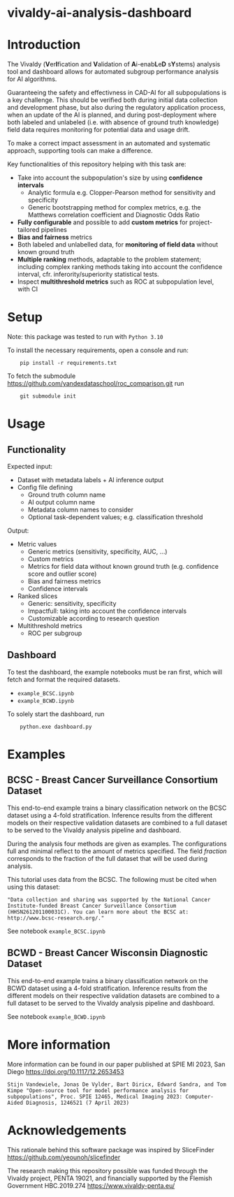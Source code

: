 # vivaldy-ai-analysis-dashboard

# Introduction
The Vivaldy (<b>V</b>er<b>I</b>fication and <b>V</b>alidation of <b>A</b>i-enab<b>L</b>e<b>D</b> s<b>Y</b>stems) analysis tool and dashboard allows for automated subgroup performance analysis for AI algorithms.

Guaranteeing the safety and effectivness in CAD-AI for all subpopulations is a key challenge. This should be verified both during initial data collection and development phase, but also during the regulatory application process, when an update of the AI is planned, and during post-deployment where both labeled and unlabeled (i.e. with absence of ground truth knowledge) field data requires monitoring for potential data and usage drift.

To make a correct impact assessment in an automated and systematic approach, supporting tools can make a difference.

Key functionalities of this repository helping with this task are:

* Take into account the subpopulation's size by using **confidence intervals**
  * Analytic formula e.g. Clopper-Pearson method for sensitivity and specificity
  * Generic bootstrapping method for complex metrics, e.g. the Matthews correlation coefficient and Diagnostic Odds Ratio
* **Fully configurable** and possible to add **custom metrics** for project-tailored pipelines
* **Bias and fairness** metrics
* Both labeled and unlabelled data, for **monitoring of field data** without known ground truth
* **Multiple ranking** methods, adaptable to the problem statement; including complex ranking methods taking into account the confidence interval, cfr. inferority/superiority statistical tests.
* Inspect **multithreshold metrics** such as ROC at subpopulation level, with CI

# Setup
Note: this package was tested to run with `Python 3.10` 

To install the necessary requirements, open a console and run:
```console
    pip install -r requirements.txt
```

To fetch the submodule https://github.com/yandexdataschool/roc_comparison.git run
```console
    git submodule init
```
# Usage
## Functionality
Expected input:

* Dataset with metadata labels + AI inference output
* Config file defining
    * Ground truth column name
    * AI output column name
    * Metadata column names to consider
    * Optional task-dependent values; e.g. classification threshold

Output:

* Metric values
    * Generic metrics (sensitivity, specificity, AUC, ...)
    * Custom metrics
    * Metrics for field data without known ground truth (e.g. confidence score and outlier score)
    * Bias and fairness metrics
    * Confidence intervals
* Ranked slices
    * Generic: sensitivity, specificity
    * Impactfull: taking into account the confidence intervals
    * Customizable according to research question
* Multithreshold metrics
    * ROC per subgroup



## Dashboard
To test the dashboard, the example notebooks must be ran first, which will fetch and format the required datasets.
* `example_BCSC.ipynb`
* `example_BCWD.ipynb`

To solely start the dashboard, run 
```console
    python.exe dashboard.py
```

# Examples
## BCSC - Breast Cancer Surveillance Consortium Dataset
This end-to-end example trains a binary classification network on the BCSC dataset using a 4-fold stratification. Inference results from the different models on their respective validation datasets are combined to a full dataset to be served to the Vivaldy analysis pipeline and dashboard.

During the analysis four methods are given as examples. The configurations full and minimal reflect to the amount of metrics specified. The field *fraction* corresponds to the fraction of the full dataset that will be used during analysis.

This tutorial uses data from the BCSC. The following must be cited when using this dataset:

    "Data collection and sharing was supported by the National Cancer Institute-funded Breast Cancer Surveillance Consortium (HHSN261201100031C). You can learn more about the BCSC at: http://www.bcsc-research.org/."

See notebook `example_BCSC.ipynb`

## BCWD - Breast Cancer Wisconsin Diagnostic Dataset
This end-to-end example trains a binary classification network on the BCWD dataset using a 4-fold stratification. Inference results from the different models on their respective validation datasets are combined to a full dataset to be served to the Vivaldy analysis pipeline and dashboard.

See notebook `example_BCWD.ipynb`


# More information
More information can be found in our paper published at SPIE MI 2023, San Diego
https://doi.org/10.1117/12.2653453

    Stijn Vandewiele, Jonas De Vylder, Bart Diricx, Edward Sandra, and Tom Kimpe "Open-source tool for model performance analysis for subpopulations", Proc. SPIE 12465, Medical Imaging 2023: Computer-Aided Diagnosis, 1246521 (7 April 2023)

# Acknowledgements
This rationale behind this software package was inspired by SliceFinder https://github.com/yeounoh/slicefinder

The research making this repository possible was funded through the Vivaldy project, PENTA 19021, and financially supported by the Flemish Government HBC.2019.274 https://www.vivaldy-penta.eu/